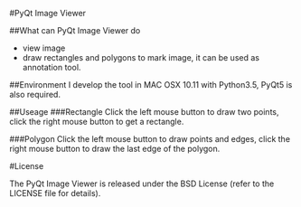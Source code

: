 #PyQt Image Viewer

##What can PyQt Image Viewer do
- view image
- draw rectangles and polygons to mark image, it can be used as annotation tool.

##Environment
I develop the tool in MAC OSX 10.11 with Python3.5, PyQt5 is also required.

##Useage
###Rectangle
Click the left mouse button to draw two points, click the right mouse button to get a rectangle.

###Polygon
Click the left mouse button to draw points and edges, click the right mouse button to draw the last edge of the polygon.

#License

The PyQt Image Viewer is released under the BSD License (refer to the LICENSE file for details).
